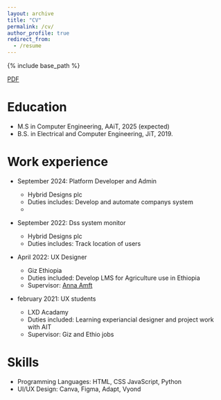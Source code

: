 ```yaml
---
layout: archive
title: "CV"
permalink: /cv/
author_profile: true
redirect_from:
  - /resume
---
```


{% include base_path %}

[PDF]([url](https://drive.google.com/file/d/1pov1RFx21fDCD1-JPPXFUNtKZPXVjjhD/view?usp=sharing))

Education
======
* M.S in Computer Engineering, AAiT, 2025 (expected)
* B.S. in Electrical and Computer Engineering, JiT, 2019.

Work experience
======
* September 2024: Platform Developer and Admin
  * Hybrid Designs plc
  * Duties includes: Develop and automate companys system
  * 
* September 2022: Dss system monitor
  * Hybrid Designs plc
  * Duties includes: Track location of users

* April 2022: UX Designer
  * Giz Ethiopia
  * Duties included: Develop LMS for Agriculture use in Ethiopia 
  * Supervisor: [Anna Amft](AnnaAmft@googlemail.com) 

* february 2021: UX students
  * LXD Acadamy
  * Duties included: Learning experiancial designer and project work with AIT
  * Supervisor: Giz and Ethio jobs 
  
Skills
======
* Programming Languages: HTML, CSS JavaScript, Python
* UI/UX Design: Canva, Figma, Adapt, Vyond 

